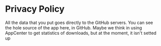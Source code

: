 # Privacy Policy

All the data that you put goes directly to the GitHub servers. You can see the hole source of the app here, in GitHub. Maybe we think in using AppCenter to get statistics of downloads, but at the moment, it isn't setted up
